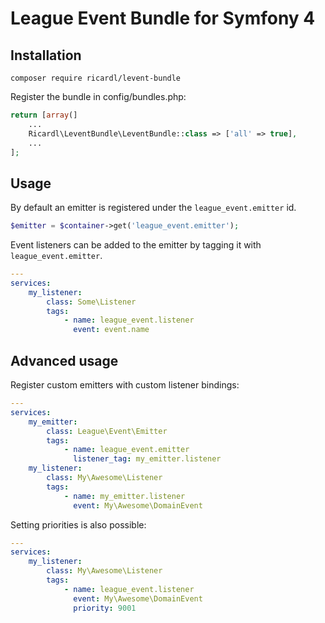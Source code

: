# League Event Bundle for Symfony 4

## Installation

```
composer require ricardl/levent-bundle
```

Register the bundle in config/bundles.php:

```php
return [array(]
    ...
    Ricardl\LeventBundle\LeventBundle::class => ['all' => true],
    ...
];
```

## Usage

By default an emitter is registered under the `league_event.emitter` id.

```php
$emitter = $container->get('league_event.emitter');
```

Event listeners can be added to the emitter by tagging it with `league_event.emitter`.

```yaml
---
services:
    my_listener:
        class: Some\Listener
        tags:
            - name: league_event.listener
              event: event.name
```

## Advanced usage

Register custom emitters with custom listener bindings:

```yml
---
services:
    my_emitter:
        class: League\Event\Emitter
        tags:
            - name: league_event.emitter
              listener_tag: my_emitter.listener
    my_listener:
        class: My\Awesome\Listener
        tags:
            - name: my_emitter.listener
              event: My\Awesome\DomainEvent
```

Setting priorities is also possible:

```yml
---
services:
    my_listener:
        class: My\Awesome\Listener
        tags:
            - name: league_event.listener
              event: My\Awesome\DomainEvent
              priority: 9001
```